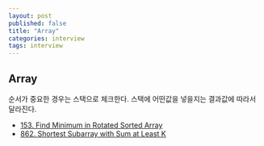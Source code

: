 ```yaml
---
layout: post
published: false
title: "Array"
categories: interview
tags: interview 
---
```


## Array

순서가 중요한 경우는 스택으로 체크한다.
스택에 어떤값을 넣을지는 결과값에 따라서 달라진다.

- [153. Find Minimum in Rotated Sorted Array]()
- [862. Shortest Subarray with Sum at Least K](https://leetcode.com/problems/shortest-subarray-with-sum-at-least-k/)

